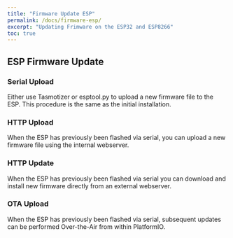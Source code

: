 ```yaml
---
title: "Firmware Update ESP"
permalink: /docs/firmware-esp/
excerpt: "Updating Frimware on the ESP32 and ESP8266"
toc: true
---
```


## ESP Firmware Update

### Serial Upload

Either use Tasmotizer or esptool.py to upload a new firmware file to the ESP. This procedure is the same as the initial installation.

### HTTP Upload

When the ESP has previously been flashed via serial, you can upload a new firmware file using the internal webserver.

### HTTP Update

When the ESP has previously been flashed via serial you can download and install new firmware directly from an external webserver.

### OTA Upload

When the ESP has previously been flashed via serial, subsequent updates can be performed Over-the-Air from within PlatformIO.

